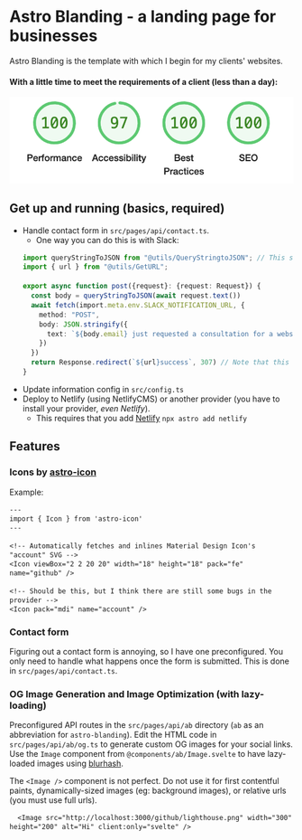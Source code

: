 # Astro Blanding - a landing page for businesses

Astro Blanding is the template with which I begin for my clients' websites.

#### With a little time to meet the requirements of a client (less than a day):
![Lighthouse Report - 99 97 100 100](public/github/lighthouse.png)

## Get up and running (basics, required)
- Handle contact form in `src/pages/api/contact.ts`.
  - One way you can do this is with Slack:
  ```typescript
  import queryStringToJSON from "@utils/QueryStringtoJSON"; // This should be built in to JavaScript, but it is not.
  import { url } from "@utils/GetURL";

  export async function post({request}: {request: Request}) {
    const body = queryStringToJSON(await request.text())
    await fetch(import.meta.env.SLACK_NOTIFICATION_URL, {
      method: "POST",
      body: JSON.stringify({
        text: `${body.email} just requested a consultation for a website.\n${body.message.replace("+", " ")}`
      })
    })
    return Response.redirect(`${url}success`, 307) // Note that this requires that you create a form success `/success` route.
  }
  ```
- Update information config in `src/config.ts`
- Deploy to Netlify (using NetlifyCMS) or another provider (you have to install your provider, _even Netlify_).
  - This requires that you add [Netlify](https://docs.astro.build/en/guides/integrations-guide/netlify/)
  `npx astro add netlify`

## Features

### Icons by [astro-icon](https://github.com/natemoo-re/astro-icon#readme)

Example:
```astro
---
import { Icon } from 'astro-icon'
---

<!-- Automatically fetches and inlines Material Design Icon's "account" SVG -->
<Icon viewBox="2 2 20 20" width="18" height="18" pack="fe" name="github" />

<!-- Should be this, but I think there are still some bugs in the provider -->
<Icon pack="mdi" name="account" />
```

### Contact form

Figuring out a contact form is annoying, so I have one preconfigured. You only need to handle what happens once the form is submitted. This is done in `src/pages/api/contact.ts`.

### OG Image Generation and Image Optimization (with lazy-loading)

Preconfigured API routes in the `src/pages/api/ab` directory (`ab` as an abbreviation for `astro-blanding`). Edit the HTML code in `src/pages/api/ab/og.ts` to generate custom OG images for your social links. Use the `Image` component from `@components/ab/Image.svelte` to have lazy-loaded images using [blurhash](https://blurha.sh/).

The `<Image />` component is not perfect. Do not use it for first contentful paints, dynamically-sized images (eg: background images), or relative urls (you must use full urls).

```astro
  <Image src="http://localhost:3000/github/lighthouse.png" width="300" height="200" alt="Hi" client:only="svelte" />
```